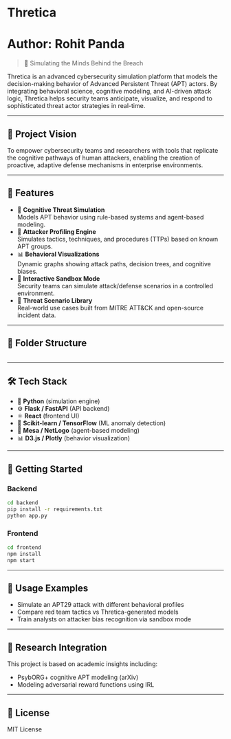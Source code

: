 # Thretica
# Author: Rohit Panda
> 🧠 Simulating the Minds Behind the Breach

Thretica is an advanced cybersecurity simulation platform that models the decision-making behavior of Advanced Persistent Threat (APT) actors. By integrating behavioral science, cognitive modeling, and AI-driven attack logic, Thretica helps security teams anticipate, visualize, and respond to sophisticated threat actor strategies in real-time.

---

## 🧭 Project Vision

To empower cybersecurity teams and researchers with tools that replicate the cognitive pathways of human attackers, enabling the creation of proactive, adaptive defense mechanisms in enterprise environments.

---

## 🚀 Features

- 🔬 **Cognitive Threat Simulation**  
  Models APT behavior using rule-based systems and agent-based modeling.
- 🧠 **Attacker Profiling Engine**  
  Simulates tactics, techniques, and procedures (TTPs) based on known APT groups.
- 📊 **Behavioral Visualizations**  
  Dynamic graphs showing attack paths, decision trees, and cognitive biases.
- 🧪 **Interactive Sandbox Mode**  
  Security teams can simulate attack/defense scenarios in a controlled environment.
- 📡 **Threat Scenario Library**  
  Real-world use cases built from MITRE ATT&CK and open-source incident data.

---

## 📂 Folder Structure

```bash

```

---

## 🛠️ Tech Stack

- 🧠 **Python** (simulation engine)
- ⚙️ **Flask / FastAPI** (API backend)
- ⚛️ **React** (frontend UI)
- 🧪 **Scikit-learn / TensorFlow** (ML anomaly detection)
- 🧩 **Mesa / NetLogo** (agent-based modeling)
- 📊 **D3.js / Plotly** (behavior visualization)

---

## 🧪 Getting Started

### Backend

```bash
cd backend
pip install -r requirements.txt
python app.py
```

### Frontend

```bash
cd frontend
npm install
npm start
```

---

## 🧩 Usage Examples

- Simulate an APT29 attack with different behavioral profiles
- Compare red team tactics vs Thretica-generated models
- Train analysts on attacker bias recognition via sandbox mode

---

## 🧠 Research Integration

This project is based on academic insights including:

- PsybORG+ cognitive APT modeling (arXiv)
- Modeling adversarial reward functions using IRL

---

## 📄 License

MIT License